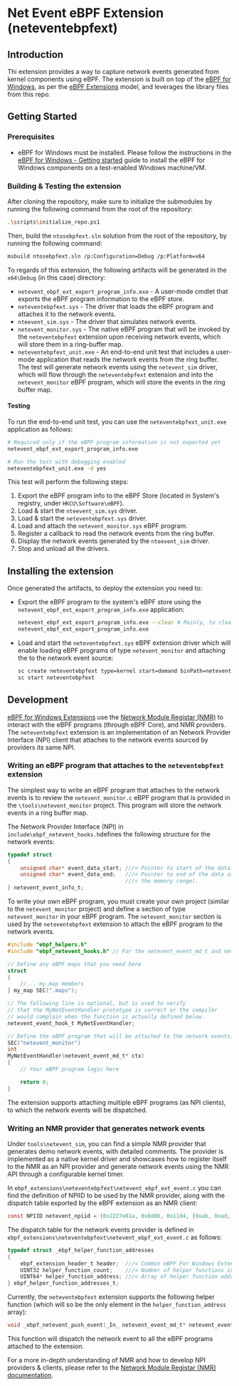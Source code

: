 # Net Event eBPF Extension (neteventebpfext)

## Introduction

Thi extension provides a way to capture network events generated from kernel components using eBPF. The extension is built on top of
the [eBPF for Windows](https://github.com/microsoft/ebpf-for-windows), as per the [eBPF Extensions](https://github.com/microsoft/ebpf-for-windows/blob/main/docs/eBpfExtensions.md) model,
and leverages the library files from this repo.

## Getting Started

### Prerequisites

- eBPF for Windows must be installed. Please follow the instructions in the [eBPF for Windows - Getting started](https://github.com/microsoft/ebpf-for-windows/blob/main/docs/GettingStarted.md)
guide to install the eBPF for Windows components on a test-enabled Windows machine/VM.

### Building & Testing the extension

After cloning the repository, make sure to initialize the submodules by running the following command from the root of the repository:

```bash
.\scripts\initialize_repo.ps1
```

Then, build the `ntosebpfext.sln` solution from the root of the repository, by running the following command:

```bash
msbuild ntosebpfext.sln /p:Configuration=Debug /p:Platform=x64
```

To regards of this extension, the following artifacts will be generated in the `x64\Debug` (in this case) directory:

- `netevent_ebpf_ext_export_program_info.exe` - A user-mode cmdlet that exports the eBPF program information to the eBPF store.
- `neteventebpfext.sys` - The driver that loads the eBPF program and attaches it to the network events.
- `nteevent_sim.sys` - The driver that simulates network events.
- `netevent_monitor.sys` - The native eBPF program that will be invoked by the `neteventebpfext` extension upon receiving network events,
which will store them in a ring-buffer map.
- `neteventebpfext_unit.exe` - An end-to-end unit test that includes a user-mode application that reads the network events from the ring buffer.
The test will generate network events using the `netevent_sim` driver, which will flow through the `neteventebpfext` extension and into the
`netevent_monitor` eBPF program, which will store the events in the ring buffer map.

#### Testing

To run the end-to-end unit test, you can use the `neteventebpfext_unit.exe` application as follows:

```bash
# Required only if the eBPF program information is not exported yet
netevent_ebpf_ext_export_program_info.exe

# Run the test with debugging enabled
neteventebpfext_unit.exe -d yes
```

This test will perform the following steps:

1. Export the eBPF program info to the eBPF Store (located in System's registry, under `HKCU\Software\eBPF`).
1. Load & start the `nteevent_sim.sys` driver.
1. Load & start the `neteventebpfext.sys` driver.
1. Load and attach the `netevent_monitor.sys` eBPF program.
1. Register a callback to read the network events from the ring buffer.
1. Display the network events generated by the `nteevent_sim` driver.
1. Stop and unload all the drivers.

## Installing the extension

Once generated the artifacts, to deploy the extension you need to:

- Export the eBPF program to the system's eBPF store using the `netevent_ebpf_ext_export_program_info.exe` application:

    ```bash
    netevent_ebpf_ext_export_program_info.exe --clear # Mainly, to clear-out any previous eBPF program information related to this program type.
    netevent_ebpf_ext_export_program_info.exe
    ```

- Load and start the `neteventebpfext.sys` eBPF extension driver which will enable loading eBPF programs of type `netevent_monitor`
and attaching the to the network event source:

    ```bash
    sc create neteventebpfext type=kernel start=demand binPath=neteventebpfext.sys
    sc start neteventebpfext
    ```

## Development

[eBPF for Windows Extensions](https://github.com/microsoft/ebpf-for-windows/blob/main/docs/eBpfExtensions.md) use
the [Network Module Registar (NMR)](https://learn.microsoft.com/en-us/windows-hardware/drivers/network/network-module-registrar2)
to interact with the eBPF programs (through eBPF Core), and NMR providers. The `neteventebpfext` extension is an implementation of
an Network Provider Interface (NPI) client that attaches to the network events sourced by providers its same NPI.

### Writing an eBPF program that attaches to the `neteventebpfext` extension

The simplest way to write an eBPF program that attaches to the network events is to review the `netevent_monitor.c` eBPF program that is
provided in the `\tools\netevent_monitor` project. This program will store the network events in a ring buffer map.

The Network Provider Interface (NPI) in `include\ebpf_netevent_hooks.h`defines the following structure for the network events:

```c
typedef struct
{
    unsigned char* event_data_start; ///< Pointer to start of the data associated with the event.
    unsigned char* event_data_end;   ///< Pointer to end of the data associated with the event (i.e. first byte *outside*
                                     ///< the memory range).
} netevent_event_info_t;
```

To write your own eBPF program, you must create your own project (similar to the `netevent_monitor` project) and define a section
of type `netevent_monitor` in your eBPF program. The `netevent_monitor` section is used by the `neteventebpfext` extension to attach
the eBPF program to the network events.

```c
#include "ebpf_helpers.h"
#include "ebpf_netevent_hooks.h" // For the netevent_event_md_t and netevent_event_hook_t definitions.

// Define any eBPF maps that you need here
struct
{
    //... my_map members
} my_map SEC(".maps");

// The following line is optional, but is used to verify
// that the MyNetEventHandler prototype is correct or the compiler
// would complain when the function is actually defined below.
netevent_event_hook_t MyNetEventHandler;

// Define the eBPF program that will be attached to the network events.
SEC("netevent_monitor")
int
MyNetEventHandler(netevent_event_md_t* ctx)
{
    // Your eBPF program logic here

    return 0;
}
```

The extension supports attaching multiple eBPF programs (as NPI clients), to which the network events will be dispatched.

### Writing an NMR provider that generates network events

Under `tools\netevent_sim`, you can find a simple NMR provider that generates demo network events, with detailed comments.
The provider is implemented as a native kernel driver and showcases how to register itself to the NMR as an NPI provider and generate network events using the NMR API through a configurable kernel timer.

In `ebpf_extensions\neteventebpfext\netevent_ebpf_ext_event.c` you can find the definition of NPIID to be used by the NMR provider,
along with the dispatch table exported by the eBPF extension as an NMR client:

```c
const NPIID netevent_npiid = {0x2227e81a, 0x8d8b, 0x11d4, {0xab, 0xad, 0x00, 0x90, 0x27, 0x71, 0x9e, 0x09}};
```

The dispatch table for the network events provider is defined in `ebpf_extensions\neteventebpfext\netevent_ebpf_ext_event.c` as follows:

```c
typedef struct _ebpf_helper_function_addresses
{
    ebpf_extension_header_t header;  ///< Common eBPF For Windows Extension header.
    UINT32 helper_function_count;    ///< Number of helper functions in the dispatch table.
    UINT64* helper_function_address; ///< Array of helper function addresses.
} ebpf_helper_function_addresses_t;
```

Currently, the `neteventebpfext` extension supports the following helper function (which will so be the only element in the `helper_function_address` array):

```c
void _ebpf_netevent_push_event(_In_ netevent_event_md_t* netevent_event)
```

This function will dispatch the network event to all the eBPF programs attached to the extension.

For a more in-depth understanding of NMR and how to develop NPI providers & clients, please refer to the
[Network Module Registar (NMR) documentation](https://learn.microsoft.com/en-us/windows-hardware/drivers/network/network-module-registrar2).
